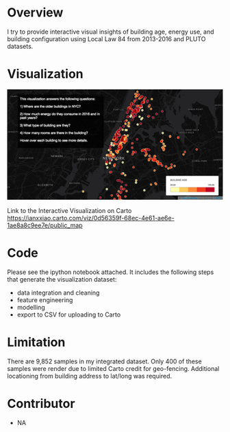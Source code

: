 # Overview
I try to provide interactive visual insights of building age, energy use, and building configuration using Local Law 84 from 2013-2016 and PLUTO datasets. 

# Visualization
![Alt text](./screenshot.png?raw=true)

Link to the Interactive Visualization on Carto
https://ianxxiao.carto.com/viz/0d56359f-68ec-4e61-ae6e-1ae8a8c9ee7e/public_map

# Code
Please see the ipython notebook attached. It includes the following steps that generate the visualization dataset:
- data integration and cleaning
- feature engineering
- modelling
- export to CSV for uploading to Carto

# Limitation
There are 9,852 samples in my integrated dataset. Only 400 of these samples were render due to limited Carto credit for geo-fencing. Additional locationing from building address to lat/long was required.

# Contributor
- NA
